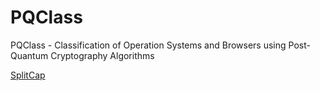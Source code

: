 # PQClass
PQClass - Classification of Operation Systems and Browsers using Post-Quantum Cryptography Algorithms

[SplitCap](https://www.netresec.com/?page=SplitCap)
